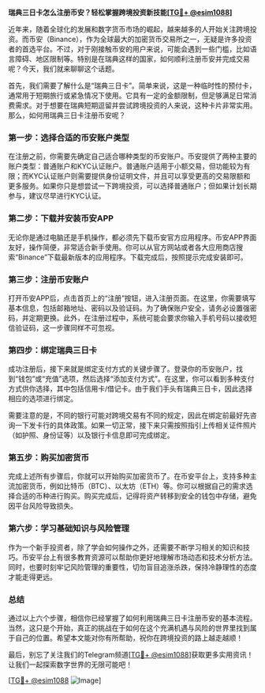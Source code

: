 **瑞典三日卡怎么注册币安？轻松掌握跨境投资新技能[[TG💪+ @esim1088](https://t.me/s/esim1088)]**

近年来，随着全球化的发展和数字货币市场的崛起，越来越多的人开始关注跨境投资。而币安（Binance），作为全球最大的加密货币交易所之一，无疑是许多投资者的首选平台。不过，对于刚接触币安的用户来说，可能会遇到一些门槛，比如语言障碍、地区限制等。特别是在瑞典这样的国家，如何顺利注册币安并完成交易呢？今天，我们就来聊聊这个话题。

首先，我们需要了解什么是“瑞典三日卡”。简单来说，这是一种临时性的预付卡，通常用于短期旅行或紧急情况下使用。它具有一定的金额限制，但足够满足日常消费需求。对于想要在瑞典短期逗留并尝试跨境投资的人来说，这种卡片非常实用。那么，如何用瑞典三日卡注册币安呢？

### **第一步：选择合适的币安账户类型**

在注册之前，你需要先确定自己适合哪种类型的币安账户。币安提供了两种主要的账户类型：普通账户和KYC认证账户。普通账户适用于小额交易，但功能较为有限；而KYC认证账户则需要提供身份证明文件，并且可以享受更高的交易限额和更多服务。如果你只是想尝试一下跨境投资，可以选择普通账户；但如果计划长期参与，建议尽早进行KYC认证。

### **第二步：下载并安装币安APP**

无论你是通过电脑还是手机操作，都必须先下载币安官方应用程序。币安APP界面友好，操作简便，非常适合新手使用。你可以从官方网站或者各大应用商店搜索“Binance”下载最新版本的应用程序。下载完成后，按照提示完成安装即可。

### **第三步：注册币安账户**

打开币安APP后，点击首页上的“注册”按钮，进入注册页面。在这里，你需要填写基本信息，包括邮箱地址、密码以及验证码。为了确保账户安全，请务必设置强密码，并定期更换。此外，在注册过程中，系统可能会要求你输入手机号码以接收短信验证码，这一步骤同样不可忽视。

### **第四步：绑定瑞典三日卡**

成功注册后，接下来就是绑定支付方式的关键步骤了。登录你的币安账户，找到“钱包”或“充值”选项，然后选择“添加支付方式”。在这里，你可以看到多种支付方式供你选择，其中包括信用卡/借记卡。由于我们手头有瑞典三日卡，因此选择相应的选项进行绑定。

需要注意的是，不同的银行可能对跨境交易有不同的规定，因此在绑定前最好先咨询一下发卡行的具体政策。如果一切正常，接下来只需按照指引上传相关证件照片（如护照、身份证等）以及银行卡信息即可完成绑定。

### **第五步：购买加密货币**

完成上述所有步骤后，你就可以开始购买加密货币了。在币安平台上，支持多种主流加密货币，例如比特币（BTC）、以太坊（ETH）等。你可以根据自己的需求选择合适的币种进行购买。购买完成后，记得将资产转移到安全的钱包中存储，避免因平台风险导致损失。

### **第六步：学习基础知识与风险管理**

作为一个新手投资者，除了学会如何操作之外，还需要不断学习相关的知识和技巧。币安平台上有很多教育资源可以帮助你更好地理解市场动态和技术分析方法。同时，也要时刻牢记风险管理的重要性，切勿盲目追涨杀跌，保持冷静理性的态度才能走得更远。

### **总结**

通过以上六个步骤，相信你已经掌握了如何利用瑞典三日卡注册币安的基本流程。当然，这只是个开始，真正的挑战在于如何在这个充满机遇与风险的世界里找到属于自己的位置。希望本文能对你有所帮助，祝你在跨境投资的路上越走越顺！

最后，别忘了关注我们的Telegram频道[[TG💪+ @esim1088](https://t.me/s/esim1088)]获取更多实用资讯！让我们一起探索数字世界的无限可能吧！

[[TG💪+ @esim1088](https://t.me/s/esim1088) ![Image](https://i.postimg.cc/4NQfJmqS/Snipaste-2025-05-13-00-14-12.png)]